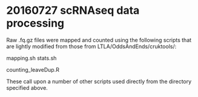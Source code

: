 # 20160727 scRNAseq data processing

Raw .fq.gz files were mapped and counted using the following scripts that are lightly modified from those from LTLA/OddsAndEnds/cruktools/:

mapping.sh
stats.sh

counting_leaveDup.R 

These call upon a number of other scripts used directly from the directory specified above.
